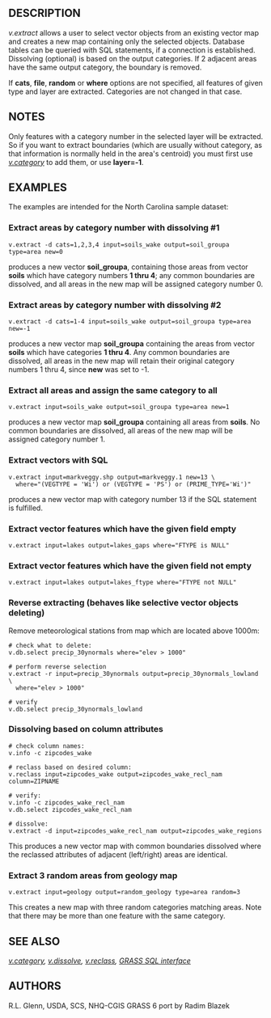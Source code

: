 ## DESCRIPTION

*v.extract* allows a user to select vector objects from an existing
vector map and creates a new map containing only the selected objects.
Database tables can be queried with SQL statements, if a connection is
established. Dissolving (optional) is based on the output categories. If
2 adjacent areas have the same output category, the boundary is removed.

If **cats**, **file**, **random** or **where** options are not
specified, all features of given type and layer are extracted.
Categories are not changed in that case.

## NOTES

Only features with a category number in the selected layer will be
extracted. So if you want to extract boundaries (which are usually
without category, as that information is normally held in the area's
centroid) you must first use *[v.category](v.category.md)* to add them,
or use **layer=-1**.

## EXAMPLES

The examples are intended for the North Carolina sample dataset:

### Extract areas by category number with dissolving \#1

```shell
v.extract -d cats=1,2,3,4 input=soils_wake output=soil_groupa type=area new=0
```

produces a new vector **soil_groupa**, containing those areas from
vector **soils** which have category numbers **1 thru 4**; any common
boundaries are dissolved, and all areas in the new map will be assigned
category number 0.

### Extract areas by category number with dissolving \#2

```shell
v.extract -d cats=1-4 input=soils_wake output=soil_groupa type=area new=-1
```

produces a new vector map **soil_groupa** containing the areas from
vector **soils** which have categories **1 thru 4**. Any common
boundaries are dissolved, all areas in the new map will retain their
original category numbers 1 thru 4, since **new** was set to -1.

### Extract all areas and assign the same category to all

```shell
v.extract input=soils_wake output=soil_groupa type=area new=1
```

produces a new vector map **soil_groupa** containing all areas from
**soils**. No common boundaries are dissolved, all areas of the new map
will be assigned category number 1.

### Extract vectors with SQL

```shell
v.extract input=markveggy.shp output=markveggy.1 new=13 \
  where="(VEGTYPE = 'Wi') or (VEGTYPE = 'PS') or (PRIME_TYPE='Wi')"
```

produces a new vector map with category number 13 if the SQL statement
is fulfilled.

### Extract vector features which have the given field empty

```shell
v.extract input=lakes output=lakes_gaps where="FTYPE is NULL"
```

### Extract vector features which have the given field not empty

```shell
v.extract input=lakes output=lakes_ftype where="FTYPE not NULL"
```

### Reverse extracting (behaves like selective vector objects deleting)

Remove meteorological stations from map which are located above 1000m:

```shell
# check what to delete:
v.db.select precip_30ynormals where="elev > 1000"

# perform reverse selection
v.extract -r input=precip_30ynormals output=precip_30ynormals_lowland \
  where="elev > 1000"

# verify
v.db.select precip_30ynormals_lowland
```

### Dissolving based on column attributes

```shell
# check column names:
v.info -c zipcodes_wake

# reclass based on desired column:
v.reclass input=zipcodes_wake output=zipcodes_wake_recl_nam column=ZIPNAME

# verify:
v.info -c zipcodes_wake_recl_nam
v.db.select zipcodes_wake_recl_nam

# dissolve:
v.extract -d input=zipcodes_wake_recl_nam output=zipcodes_wake_regions
```

This produces a new vector map with common boundaries dissolved where
the reclassed attributes of adjacent (left/right) areas are identical.

### Extract 3 random areas from geology map

```shell
v.extract input=geology output=random_geology type=area random=3
```

This creates a new map with three random categories matching areas. Note
that there may be more than one feature with the same category.

## SEE ALSO

*[v.category](v.category.md), [v.dissolve](v.dissolve.md),
[v.reclass](v.reclass.md), [GRASS SQL interface](sql.md)*

## AUTHORS

R.L. Glenn, USDA, SCS, NHQ-CGIS
GRASS 6 port by Radim Blazek
